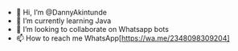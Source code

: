 - 👋 Hi, I’m @DannyAkintunde
- 🌱 I’m currently learning Java
- 💞️ I’m looking to collaborate on Whatsapp bots
- 📫 How to reach me WhatsApp[https://wa.me/2348098309204]

<!---
DannyAkintunde/DannyAkintunde is a ✨ special ✨ repository because its `README.md` (this file) appears on your GitHub profile.
You can click the Preview link to take a look at your changes.
--->
